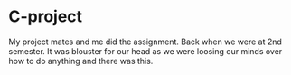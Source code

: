 # C-project

My project mates and me did the assignment. Back when we were at 2nd semester. It was blouster for our head as we were loosing our minds over how to do anything and there was this. 
